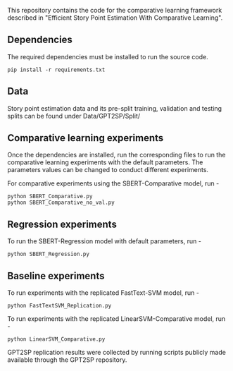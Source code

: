 This repository contains the code for the comparative learning framework described in "Efficient Story Point Estimation With Comparative Learning".


## Dependencies
The required dependencies must be installed to run the source code.
```
pip install -r requirements.txt
```

## Data
Story point estimation data and its pre-split training, validation and testing splits can be found under Data/GPT2SP/Split/

## Comparative learning experiments
Once the dependencies are installed, run the corresponding files to run the comparative learning experiments with the default parameters. The parameters values can be changed to conduct different experiments.

For comparative experiments using the SBERT-Comparative model, run -
```
python SBERT_Comparative.py
python SBERT_Comparative_no_val.py
```

## Regression experiments
To run the SBERT-Regression model with default parameters, run -

```
python SBERT_Regression.py
```

## Baseline experiments
To run experiments with the replicated FastText-SVM model, run -

```
python FastTextSVM_Replication.py
```

To run experiments with the replicated LinearSVM-Comparative model, run -
```
python LinearSVM_Comparative.py
```

GPT2SP replication results were collected by running scripts publicly made available through the GPT2SP repository.

